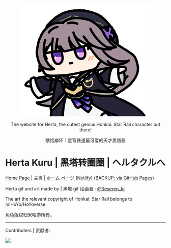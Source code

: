 ﻿

<div align="center"><img src="img/hertaa_github.gif"></div>

<div align="center"><p>The website for Herta, the cutest genius Honkai: Star Rail character out there!</p>
<p>献给崩坏：星穹铁道最可爱的天才黑塔酱</p></div>

# Herta Kuru | 黑塔转圈圈 | ヘルタクルへ
[Home Page | 主页 | ホーム ページ (Netlify)](https://herta.ft2.ltd/)
[(BACKUP: via GitHub Pages)](https://duiqt.github.io/herta_kuru/)

Herta gif and art made by | 黑塔 gif 绘画者 : [@Seseren_kr](https://twitter.com/Seseren_kr) 

The art the relevant copyright of Honkai: Star Rail belongs to miHoYo/HoYoverse.

角色版权归米哈游所有。
***
Contributers | 贡献者:

<a href="https://github.com/duiqt/herta_kuru/graphs/contributors">
  <img src="https://contrib.rocks/image?repo=duiqt/herta_kuru" />
</a>
